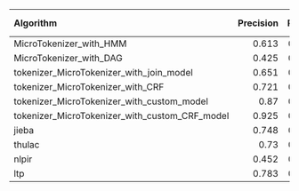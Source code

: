 | Algorithm                                      |   Precision |   Recall |   F1-measure |
|:-----------------------------------------------|------------:|---------:|-------------:|
| MicroTokenizer_with_HMM                        |       0.613 |    0.645 |        0.629 |
| MicroTokenizer_with_DAG                        |       0.425 |    0.593 |        0.495 |
| tokenizer_MicroTokenizer_with_join_model       |       0.651 |    0.665 |        0.658 |
| tokenizer_MicroTokenizer_with_CRF              |       0.721 |    0.732 |        0.726 |
| tokenizer_MicroTokenizer_with_custom_model     |       0.87  |    0.835 |        0.852 |
| tokenizer_MicroTokenizer_with_custom_CRF_model |       0.925 |    0.922 |        0.923 |
| jieba                                          |       0.748 |    0.735 |        0.742 |
| thulac                                         |       0.73  |    0.745 |        0.738 |
| nlpir                                          |       0.452 |    0.622 |        0.524 |
| ltp                                            |       0.783 |    0.801 |        0.792 |